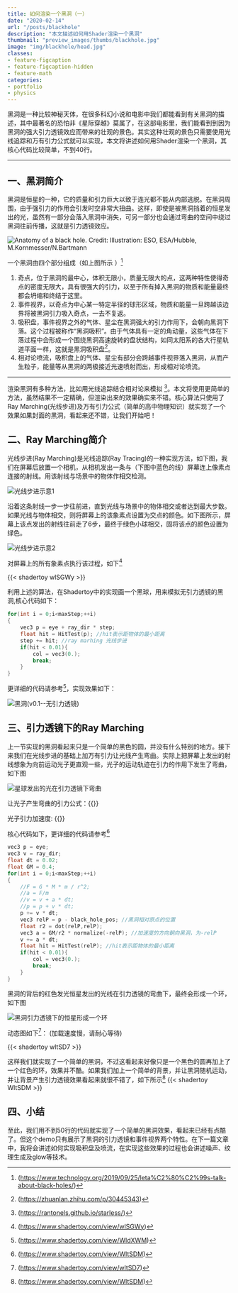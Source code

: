 ```yaml
---
title: 如何渲染一个黑洞（一）
date: "2020-02-14"
url: "/posts/blackhole"
description: "本文描述如何用Shader渲染一个黑洞"
thumbnail: "preview_images/thumbs/blackhole.jpg"
image: "img/blackhole/head.jpg"
classes:
- feature-figcaption
- feature-figcaption-hidden
- feature-math
categories:
- portfolio
- physics
---
```

黑洞是一种比较神秘天体，在很多科幻小说和电影中我们都能看到有关黑洞的描述，其中最著名的恐怕非《星际穿越》莫属了，在这部电影里，我们能看到到因为黑洞的强大引力透镜效应而带来的壮观的景色。其实这种壮观的景色只需要使用光线追踪和万有引力公式就可以实现，本文将讲述如何用Shader渲染一个黑洞，其核心代码比较简单，不到40行。
<!--more-->

---

## 一、黑洞简介
  

黑洞是恒星的一种，它的质量和引力巨大以致于连光都不能从内部逃脱。在黑洞周围，由于强引力的作用会引发时空非常大扭曲。这样，即使是被黑洞挡着的恒星发出的光，虽然有一部分会落入黑洞中消失，可另一部分也会通过弯曲的空间中绕过黑洞往前传播，这就是引力透镜效应。

![Anatomy of a black hole. Credit: Illustration: ESO, ESA/Hubble, M.Kornmesser/N.Bartmann](/img/blackhole/intro.jpg)


一个黑洞由四个部分组成（如上图所示 ）[^1]
[^1]:(https://www.technology.org/2019/09/25/leta%C2%80%C2%99s-talk-about-black-holes/)
  

1. 奇点，位于黑洞的最中心，体积无限小，质量无限大的点，这两种特性使得奇点的密度无限大，具有很强大的引力，以至于所有掉入黑洞的物质和能量最终都会坍缩和终结于这里。
1. 事件视界，以奇点为中心某一特定半径的球形区域，物质和能量一旦跨越该边界将被黑洞引力吸入奇点，一去不复返。
1. 吸积盘，事件视界之外的气体、星尘在黑洞强大的引力作用下，会朝向黑洞下落。这个过程被称作“黑洞吸积”。由于气体具有一定的角动量，这些气体在下落过程中会形成一个围绕黑洞高速旋转的盘状结构，如同太阳系的各大行星轨道平面一样，这就是黑洞吸积盘[^2]。
1. 相对论喷流，吸积盘上的气体、星尘有部分会跨越事件视界落入黑洞，从而产生粒子，能量等从黑洞的两极接近光速喷射而出，形成相对论喷流。  
[^2]:(https://zhuanlan.zhihu.com/p/30445343)


---
  

渲染黑洞有多种方法，比如用光线追踪结合相对论来模拟 [^3]。本文将使用更简单的方法，虽然结果不一定精确，但渲染出来的效果确实来不错。核心算法只使用了Ray Marching(光线步进)及万有引力公式（简单的高中物理知识）就实现了一个效果如果封面的黑洞，看起来还不错，让我们开始吧！
[^3]:(https://rantonels.github.io/starless/)

## 二、Ray Marching简介

光线步进(Ray Marching)是光线追踪(Ray Tracing)的一种实现方法，如下图，我们在屏幕后放置一个相机，从相机发出一条与（下图中蓝色的线）屏幕连上像素点连接的射线。用该射线与场景中的物体作相交检测。

![光线步进示意1](/img/blackhole/raymarching.jpg)

沿着这条射线一步一步往前进，直到光线与场景中的物体相交或者达到最大步数。如果光线与物体相交，则将屏幕上的该象素点设置为交点的颜色。如下图所示，屏幕上该点发出的射线往前走了6步，最终于绿色小球相交，固将该点的颜色设置为绿色。

![光线步进示意2](/img/blackhole/raymarching1.jpg)


对屏幕上的所有象素点执行该过程，如下[^4]
[^4]:(https://www.shadertoy.com/view/wlSGWy)

{{< shadertoy wlSGWy >}}


利用上述的算法，在Shadertoy中的实现画一个黑球，用来模拟无引力透镜的黑洞,核心代码如下：

```c
for(int i = 0;i<maxStep;++i)
{
    vec3 p = eye + ray_dir * step;
    float hit = HitTest(p); //hit表示距物体的最小距离
    step += hit; //ray marhing 光线步进
    if(hit < 0.01){
        col = vec3(0.);
        break;
    }       
}
```

更详细的代码请参考[^5]，实现效果如下：
[^5]:(https://www.shadertoy.com/view/WldXWM)

![黑洞(v0.1--无引力透镜)](/img/blackhole/blackv0.1.png)


## 三、引力透镜下的Ray Marching

上一节实现的黑洞看起来只是一个简单的黑色的圆，并没有什么特别的地方。接下来我们在光线步进的基础上加万有引力让光线产生弯曲。实际上把屏幕上发出的射线想象为向前运动光子更直观一些，光子的运动轨迹在引力的作用下发生了弯曲，如下图

![星球发出的光在引力透镜下弯曲](/img/blackhole/raymarching2.jpg)

让光子产生弯曲的引力公式：{{<math>}}F=G\cdot \frac{M\cdot m}{r^2}{{</math>}}


光子引力加速度: {{<math>}}a = \frac{F}{m}=G\cdot \frac{M}{r^2} {{</math>}}

核心代码如下，更详细的代码请参考[^6] 
[^6]:(https://www.shadertoy.com/view/WltSDM)

```c
vec3 p = eye;
vec3 v = ray_dir;
float dt = 0.02;
float GM = 0.4;   
for(int i = 0;i<maxStep;++i)
{
    //F = G * M * m / r^2;
    //a = F/m
    //v = v + a * dt;
    //p = p + v * dt;
    p += v * dt;
    vec3 relP = p - black_hole_pos; //黑洞相对原点的位置       
    float r2 = dot(relP,relP);
    vec3 a = GM/r2 * normalize(-relP); //加速度的方向朝向黑洞，为-relP
    v += a * dt;        
    float hit = HitTest(relP); //hit表示距物体的最小距离
    if(hit < 0.01){
        col = vec3(0.);
        break;
    }       
}
```
黑洞的背后的红色发光恒星发出的光线在引力透镜的弯曲下，最终会形成一个环，如下图

![黑洞引力透镜下的恒星形成一个环](/img/blackhole/blackv0.2.jpg)

动态图如下[^9]： (加载速度慢，请耐心等待)
[^9]:(https://www.shadertoy.com/view/wltSD7)

{{< shadertoy wltSD7 >}}

这样我们就实现了一个简单的黑洞，不过这看起来好像只是一个黑色的圆再加上了一个红色的环，效果并不酷。如果我们加上一个简单的背景，并让黑洞随机运动，并让背景产生引力透镜效果看起来就很不错了，如下所示[^8] 
{{< shadertoy WltSDM >}}
[^8]:(https://www.shadertoy.com/view/WltSDM)

## 四、小结

至此，我们用不到50行的代码就实现了一个简单的黑洞效果，看起来已经有点酷了。但这个demo只有展示了黑洞的引力透镜和事件视界两个特性。在下一篇文章中，我将会讲述如何实现吸积盘及喷流，在实现这些效果的过程也会讲述噪声、纹理生成及glow等技术。



